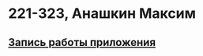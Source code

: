 # 221-323, Анашкин Максим
## [Запись работы приложения](https://drive.google.com/file/d/1e_1GtCKx4AO7L0NwwVq9-I8kLGQ9w5jD/view?usp=sharing)

